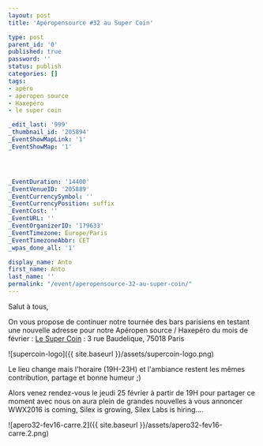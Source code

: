 ```yaml
---
layout: post
title: 'Apéropensource #32 au Super Coin'

type: post
parent_id: '0'
published: true
password: ''
status: publish
categories: []
tags:
- apéro
- aperopen source
- Haxepéro
- le super coin

_edit_last: '999'
_thumbnail_id: '205894'
_EventShowMapLink: '1'
_EventShowMap: '1'




_EventDuration: '14400'
_EventVenueID: '205889'
_EventCurrencySymbol: ''
_EventCurrencyPosition: suffix
_EventCost: ''
_EventURL: ''
_EventOrganizerID: '179633'
_EventTimezone: Europe/Paris
_EventTimezoneAbbr: CET
_wpas_done_all: '1'

display_name: Anto
first_name: Anto
last_name: ''
permalink: "/event/aperopensource-32-au-super-coin/"
---
```


Salut à tous,

On vous propose de continuer notre tournée des bars parisiens en testant une nouvelle adresse pour notre Apéropen source / Haxepéro du mois de février
: 
[Le Super Coin](http://supercoin.net/)
: 3 rue Baudelique, 75018 Paris

![supercoin-logo]({{ site.baseurl }}/assets/supercoin-logo.png)

Le lieu change mais l'horaire (19H-23H) et l'ambiance restent les mêmes contribution, partage et bonne humeur ;)

Alors venez rendez-vous le jeudi 25 février à partir de 19H pour partager ce moment avec nous on aura plein de grandes nouvelles à vous annoncer WWX2016 is coming, Silex is growing, Silex Labs is hiring....

![apero32-fev16-carre.2]({{ site.baseurl }}/assets/apero32-fev16-carre.2.png)